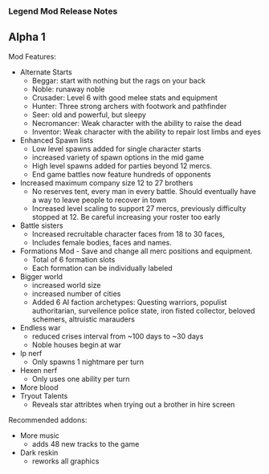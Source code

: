 ### Legend Mod Release Notes

## Alpha 1

Mod Features:

* Alternate Starts
    - Beggar: start with nothing but the rags on your back 
    - Noble: runaway noble
    - Crusader: Level 6 with good melee stats and equipment
    - Hunter: Three strong archers with footwork and pathfinder 
	- Seer: old and powerful, but sleepy
    - Necromancer: Weak character with the ability to raise the dead
    - Inventor: Weak character with the ability to repair lost limbs and eyes 
* Enhanced Spawn lists
	- Low level spawns added for single character starts 
	- increased variety of spawn options in the mid game
	- High level spawns added for parties beyond 12 mercs. 
    - End game battles now feature hundreds of opponents 	
* Increased maximum company size 12 to 27 brothers
	- No reserves tent, every man in every battle. Should eventually have a way to leave people to recover in town
	- Increased level scaling to support 27 mercs, previously difficulty stopped at 12. Be careful increasing your roster too early 
* Battle sisters 
	- Increased recruitable character faces from 18 to 30 faces, 
	- Includes female bodies, faces and names.   
* Formations Mod - Save and change all merc positions and equipment.
    - Total of 6 formation slots
    - Each formation can be individually labeled
* Bigger world 
	- increased world size
	- increased number of cities
	- Added 6 AI faction archetypes:	Questing warriors, populist authoritarian, surveilence police state, iron fisted collector, beloved schemers, altruistic marauders
* Endless war 
	- reduced crises interval from ~100 days to ~30 days 
	- Noble houses begin at war 
* lp nerf
	- Only spawns 1 nightmare per turn
* Hexen nerf
	- Only uses one ability per turn
* More blood
* Tryout Talents
    - Reveals star attribtes when trying out a brother in hire screen


Recommended addons:
* More music 
	- adds 48 new tracks to the game
* Dark reskin 
	- reworks all graphics 